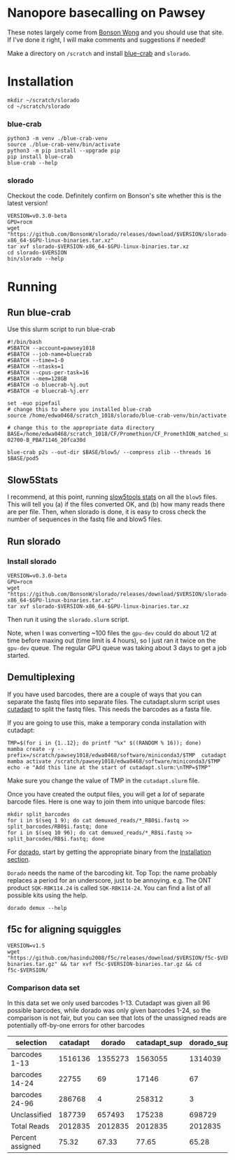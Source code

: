# Nanopore basecalling on Pawsey

These notes largely come from [Bonson Wong](https://github.com/BonsonW/slorado/blob/main/docs/pawsey.md) and you should use that site. If I've done it right, I will make comments and suggestions if needed!

Make a directory on `/scratch` and install [blue-crab](https://github.com/Psy-Fer/blue-crab) and `slorado`.

# Installation

```
mkdir ~/scratch/slorado
cd ~/scratch/slorado
```


### blue-crab

```
python3 -m venv ./blue-crab-venv
source ./blue-crab-venv/bin/activate
python3 -m pip install --upgrade pip
pip install blue-crab
blue-crab --help
```

### slorado

Checkout the code. Definitely confirm on Bonson's site whether this is the latest version!

```
VERSION=v0.3.0-beta
GPU=rocm
wget "https://github.com/BonsonW/slorado/releases/download/$VERSION/slorado-$VERSION-x86_64-$GPU-linux-binaries.tar.xz"
tar xvf slorado-$VERSION-x86_64-$GPU-linux-binaries.tar.xz
cd slorado-$VERSION
bin/slorado --help
```

# Running

## Run blue-crab

Use this slurm script to run blue-crab


```
#!/bin/bash
#SBATCH --account=pawsey1018
#SBATCH --job-name=bluecrab
#SBATCH --time=1-0
#SBATCH --ntasks=1
#SBATCH --cpus-per-task=16
#SBATCH --mem=128GB
#SBATCH -o bluecrab-%j.out
#SBATCH -e bluecrab-%j.err
                                                                                                                                                                                                                 set -euo pipefail
# change this to where you installed blue-crab
source /home/edwa0468/scratch_1018/slorado/blue-crab-venv/bin/activate

# change this to the appropriate data directory
BASE=/home/edwa0468/scratch_1018/CF/Promethion/CF_PromethION_matched_samples/CF_PromethION_matched_samples_Run2/20250314_1541_P2S-02700-B_PBA71146_20fca30d

blue-crab p2s --out-dir $BASE/blow5/ --compress zlib --threads 16 $BASE/pod5
```

## Slow5Stats

I recommend, at this point, running [slow5tools stats](https://github.com/hasindu2008/slow5tools) on all the `blow5` files. This will tell you (a) if the files converted OK, and (b) how many reads there are per file. Then, when slorado is done, it is easy to cross check the number of sequences in the fastq file and blow5 files.

## Run slorado

### Install slorado

```
VERSION=v0.3.0-beta
GPU=rocm
wget "https://github.com/BonsonW/slorado/releases/download/$VERSION/slorado-$VERSION-x86_64-$GPU-linux-binaries.tar.xz"
tar xvf slorado-$VERSION-x86_64-$GPU-linux-binaries.tar.xz
```

Then run it using the `slorado.slurm` script.

Note, when I was converting ~100 files the `gpu-dev` could do about 1/2 at time before maxing out (time limit is 4 hours), so I just ran it twice on the `gpu-dev` queue. The regular GPU queue was taking about 3 days to get a job started.


## Demultiplexing

If you have used barcodes, there are a couple of ways that you can separate the fastq files into separate files. The cutadapt.slurm script uses [cutadapt](https://cutadapt.readthedocs.io/en/stable/) to split the fastq files. This needs the barcodes as a fasta file.

If you are going to use this, make a temporary conda installation with cutadapt:

```
TMP=$(for i in {1..12}; do printf "%x" $((RANDOM % 16)); done)
mamba create -y --prefix=/scratch/pawsey1018/edwa0468/software/miniconda3/$TMP  cutadapt
mamba activate /scratch/pawsey1018/edwa0468/software/miniconda3/$TMP
echo -e "Add this line at the start of cutadapt.slurm:\nTMP=$TMP"
```

Make sure you change the value of TMP in the `cutadapt.slurm` file.

Once you have created the output files, you will get a _lot_ of separate barcode files. Here is one way to join them into unique barcode files:

```
mkdir split_barcodes
for i in $(seq 1 9); do cat demuxed_reads/*_RB0$i.fastq >> split_barcodes/RB0$i.fastq; done
for i in $(seq 10 96); do cat demuxed_reads/*_RB$i.fastq >> split_barcodes/RB$i.fastq; done
```


For [dorado](https://github.com/nanoporetech/dorado), start by getting the appropriate binary from the [Installation section](https://github.com/nanoporetech/dorado?tab=readme-ov-file#installation).

`Dorado` needs the name of the barcoding kit. Top Top: the name probably replaces a period for an underscore, just to be annoying. e.g. The ONT product `SQK-RBK114.24` is called `SQK-RBK114-24`. You can find a list of all possible kits using the help.

```
dorado demux --help
```

## f5c for aligning squiggles

```
VERSION=v1.5
wget "https://github.com/hasindu2008/f5c/releases/download/$VERSION/f5c-$VERSION-binaries.tar.gz" && tar xvf f5c-$VERSION-binaries.tar.gz && cd f5c-$VERSION/
```

### Comparison data set

In this data set we only used barcodes 1-13. Cutadapt was given all 96 possible barcodes, while dorado was only given barcodes 1-24, so the comparison is not fair, but you can see that lots of the unassigned reads are potentially off-by-one errors for other barcodes

selection | catadapt | dorado | catadapt_sup | dorado_sup
--- | --- | --- | --- | ---
barcodes 1-13 | 1516136 | 1355273 | 1563055 | 1314039
barcodes 14-24 | 22755 | 69 | 17146 | 67
barcodes 24-96 | 286768 | 4 | 258312 | 3
Unclassified | 187739 | 657493 | 175238 | 698729
Total Reads | 2012835 | 2012835 | 2012835 | 2012835
Percent assigned | 75.32 | 67.33 | 77.65 | 65.28



